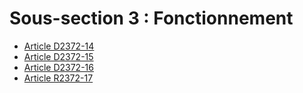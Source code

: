 # Sous-section 3 : Fonctionnement &#13;


* [Article D2372-14](./LEGIARTI000019719847.md)
* [Article D2372-15](./LEGIARTI000019719845.md)
* [Article D2372-16](./LEGIARTI000019719840.md)
* [Article R2372-17](./LEGIARTI000019719793.md)

